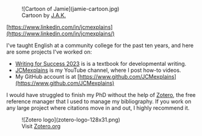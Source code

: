 <figure>
  ![Cartoon of Jamie](jamie-cartoon.jpg)
  <figcaption>Cartoon by <a href="https://www.instagram.com/j.a.k.cartoon/">J.A.K.</a></figcaption>
</figure>

[https://www.linkedin.com/in/jcmexplains](https://www.linkedin.com/in/jcmexplains/)

I've taught English at a community college for the past ten years, and here are some projects I've worked on:

- [Writing for Success 2023](https://www.jcmexplains.com/writing-for-success-2023/textbook.html) is is a textbook for developmental writing.
- [JCMexplains](https://www.youtube.com/channel/UCjiNc0N_kLpolTjdJo7HQXQ) is my YouTube channel, where I post how-to videos.
- My GitHub account is at [https://www.github.com/JCMexplains](https://www.github.com/JCMexplains)

I would have struggled to finish my PhD without the help of [Zotero](https://www.zotero.org/), the free reference manager that I used to manage my bibliography. If you work on any large project where citations move in and out, I highly recommend it.

<figure>
  ![Zotero logo](zotero-logo-128x31.png)
  <figcaption>Visit <a href="https://www.zotero.org/">Zotero.org</a></figcaption>
</figure>
